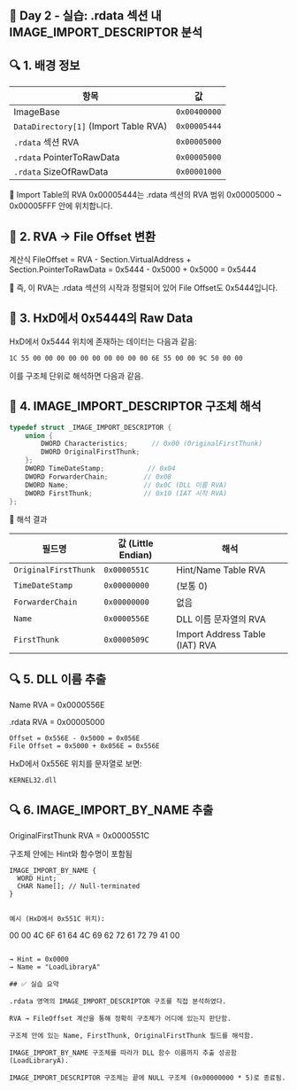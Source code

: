 ## 🧪 Day 2 - 실습: .rdata 섹션 내 IMAGE_IMPORT_DESCRIPTOR 분석

## 🔍 1. 배경 정보

| 항목                                    | 값            |
| ------------------------------------- | ------------ |
| ImageBase                             | `0x00400000` |
| `DataDirectory[1]` (Import Table RVA) | `0x00005444` |
| `.rdata` 섹션 RVA                       | `0x00005000` |
| `.rdata` PointerToRawData             | `0x00005000` |
| `.rdata` SizeOfRawData                | `0x00001000` |


📌 Import Table의 RVA 0x00005444는 .rdata 섹션의 RVA 범위 0x00005000 ~ 0x00005FFF 안에 위치합니다.

## 🧮 2. RVA → File Offset 변환
계산식
FileOffset = RVA - Section.VirtualAddress + Section.PointerToRawData
           = 0x5444 - 0x5000 + 0x5000
           = 0x5444

📌 즉, 이 RVA는 .rdata 섹션의 시작과 정렬되어 있어 File Offset도 0x5444입니다.

## 📂 3. HxD에서 0x5444의 Raw Data
HxD에서 0x5444 위치에 존재하는 데이터는 다음과 같음:

```
1C 55 00 00 00 00 00 00 00 00 00 00 6E 55 00 00 9C 50 00 00
```

이를 구조체 단위로 해석하면 다음과 같음.

## 📑 4. IMAGE_IMPORT_DESCRIPTOR 구조체 해석

```c
typedef struct _IMAGE_IMPORT_DESCRIPTOR {
    union {
        DWORD Characteristics;      // 0x00 (OriginalFirstThunk)
        DWORD OriginalFirstThunk;
    };
    DWORD TimeDateStamp;           // 0x04
    DWORD ForwarderChain;         // 0x08
    DWORD Name;                   // 0x0C (DLL 이름 RVA)
    DWORD FirstThunk;             // 0x10 (IAT 시작 RVA)
};
```

🧷 해석 결과

| 필드명                  | 값 (Little Endian) | 해석                             |
| -------------------- | ----------------- | ------------------------------ |
| `OriginalFirstThunk` | `0x0000551C`      | Hint/Name Table RVA            |
| `TimeDateStamp`      | `0x00000000`      | (보통 0)                         |
| `ForwarderChain`     | `0x00000000`      | 없음                             |
| `Name`               | `0x0000556E`      | DLL 이름 문자열의 RVA                |
| `FirstThunk`         | `0x0000509C`      | Import Address Table (IAT) RVA |


## 🔍 5. DLL 이름 추출

Name RVA = 0x0000556E

.rdata RVA = 0x00005000

```
Offset = 0x556E - 0x5000 = 0x056E
File Offset = 0x5000 + 0x056E = 0x556E
```

HxD에서 0x556E 위치를 문자열로 보면:

```
KERNEL32.dll
```

## 🔍 6. IMAGE_IMPORT_BY_NAME 추출

OriginalFirstThunk RVA = 0x0000551C

구조체 안에는 Hint와 함수명이 포함됨

```text
IMAGE_IMPORT_BY_NAME {
  WORD Hint;
  CHAR Name[]; // Null-terminated
}


예시 (HxD에서 0x551C 위치):

```
00 00 4C 6F 61 64 4C 69 62 72 61 72 79 41 00
```

→ Hint = 0x0000
→ Name = "LoadLibraryA"

## ✅ 실습 요약

.rdata 영역의 IMAGE_IMPORT_DESCRIPTOR 구조를 직접 분석하였다.

RVA → FileOffset 계산을 통해 정확히 구조체가 어디에 있는지 판단함.

구조체 안에 있는 Name, FirstThunk, OriginalFirstThunk 필드를 해석함.

IMAGE_IMPORT_BY_NAME 구조체를 따라가 DLL 함수 이름까지 추출 성공함 (LoadLibraryA).

IMAGE_IMPORT_DESCRIPTOR 구조체는 끝에 NULL 구조체 (0x00000000 * 5)로 종료됨.

